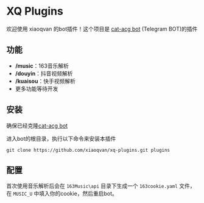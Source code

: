 # XQ Plugins

欢迎使用 xiaoqvan 的bot插件！这个项目是 [cat-acg bot](https://github.com/moecatacg/cat-acg) (Telegram BOT)的插件

## 功能

- **/music**：163音乐解析
- **/douyin**：抖音视频解析
- **/kuaisou**：快手视频解析
- 更多功能等待开发
## 安装

确保已经克隆[cat-acg bot](https://github.com/moecatacg/cat-acg)

进入bot的根目录，执行以下命令来安装本插件

```
git clone https://github.com/xiaoqvan/xq-plugins.git plugins
```

## 配置
首次使用音乐解析后会在 `163Music\api` 目录下生成一个 `163cookie.yaml` 文件，在 `MUSIC_U` 中填入你的cookie，然后重启bot。

